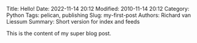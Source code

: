 Title: Hello! 
Date: 2022-11-14 20:12
Modified: 2010-11-14 20:12
Category: Python
Tags: pelican, publishing
Slug: my-first-post
Authors: Richard van Liessum
Summary: Short version for index and feeds

This is the content of my super blog post.
